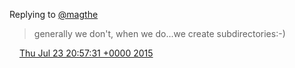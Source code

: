 Replying to [@magthe](https://twitter.com/magthe/status/623761391472771072)

> generally we don't, when we do\.\.\.we create subdirectories:\-\)

<img src="../../media/tweet.ico" width="12" /> [Thu Jul 23 20:57:31 +0000 2015](https://twitter.com/DromerDenker/status/624322472549052417)